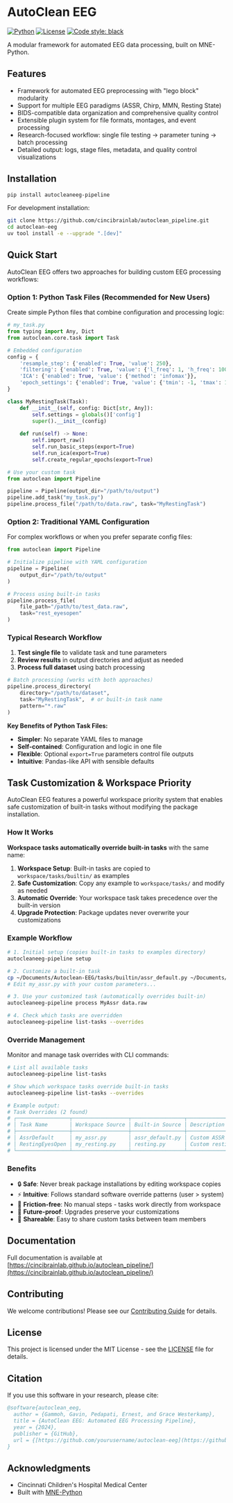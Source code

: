 # AutoClean EEG

[![Python](https://img.shields.io/badge/python-3.10%2B-blue.svg)](https://www.python.org/downloads/)
[![License](https://img.shields.io/badge/license-MIT-green.svg)](LICENSE)
[![Code style: black](https://img.shields.io/badge/code%20style-black-000000.svg)](https://github.com/psf/black)

A modular framework for automated EEG data processing, built on MNE-Python.

## Features

- Framework for automated EEG preprocessing with "lego block" modularity
- Support for multiple EEG paradigms (ASSR, Chirp, MMN, Resting State) 
- BIDS-compatible data organization and comprehensive quality control
- Extensible plugin system for file formats, montages, and event processing
- Research-focused workflow: single file testing → parameter tuning → batch processing
- Detailed output: logs, stage files, metadata, and quality control visualizations

## Installation

```bash
pip install autocleaneeg-pipeline
```

For development installation:

```bash
git clone https://github.com/cincibrainlab/autoclean_pipeline.git
cd autoclean-eeg
uv tool install -e --upgrade ".[dev]"
```

## Quick Start

AutoClean EEG offers two approaches for building custom EEG processing workflows:

### Option 1: Python Task Files (Recommended for New Users)

Create simple Python files that combine configuration and processing logic:

```python
# my_task.py
from typing import Any, Dict
from autoclean.core.task import Task

# Embedded configuration
config = {
    'resample_step': {'enabled': True, 'value': 250},
    'filtering': {'enabled': True, 'value': {'l_freq': 1, 'h_freq': 100}},
    'ICA': {'enabled': True, 'value': {'method': 'infomax'}},
    'epoch_settings': {'enabled': True, 'value': {'tmin': -1, 'tmax': 1}}
}

class MyRestingTask(Task):
    def __init__(self, config: Dict[str, Any]):
        self.settings = globals()['config']
        super().__init__(config)
    
    def run(self) -> None:
        self.import_raw()
        self.run_basic_steps(export=True)
        self.run_ica(export=True)
        self.create_regular_epochs(export=True)
```

```python
# Use your custom task
from autoclean import Pipeline

pipeline = Pipeline(output_dir="/path/to/output")
pipeline.add_task("my_task.py")
pipeline.process_file("/path/to/data.raw", task="MyRestingTask")
```

### Option 2: Traditional YAML Configuration

For complex workflows or when you prefer separate config files:

```python
from autoclean import Pipeline

# Initialize pipeline with YAML configuration
pipeline = Pipeline(
    output_dir="/path/to/output"
)

# Process using built-in tasks
pipeline.process_file(
    file_path="/path/to/test_data.raw", 
    task="rest_eyesopen"
)
```

### Typical Research Workflow

1. **Test single file** to validate task and tune parameters
2. **Review results** in output directories and adjust as needed  
3. **Process full dataset** using batch processing

```python
# Batch processing (works with both approaches)
pipeline.process_directory(
    directory="/path/to/dataset",
    task="MyRestingTask",  # or built-in task name
    pattern="*.raw"
)
```

**Key Benefits of Python Task Files:**
- **Simpler**: No separate YAML files to manage
- **Self-contained**: Configuration and logic in one file
- **Flexible**: Optional `export=True` parameters control file outputs
- **Intuitive**: Pandas-like API with sensible defaults

## Task Customization & Workspace Priority

AutoClean EEG features a powerful workspace priority system that enables safe customization of built-in tasks without modifying the package installation.

### How It Works

**Workspace tasks automatically override built-in tasks** with the same name:

1. **Workspace Setup**: Built-in tasks are copied to `workspace/tasks/builtin/` as examples
2. **Safe Customization**: Copy any example to `workspace/tasks/` and modify as needed
3. **Automatic Override**: Your workspace task takes precedence over the built-in version
4. **Upgrade Protection**: Package updates never overwrite your customizations

### Example Workflow

```bash
# 1. Initial setup (copies built-in tasks to examples directory)
autocleaneeg-pipeline setup

# 2. Customize a built-in task
cp ~/Documents/Autoclean-EEG/tasks/builtin/assr_default.py ~/Documents/Autoclean-EEG/tasks/my_assr.py
# Edit my_assr.py with your custom parameters...

# 3. Use your customized task (automatically overrides built-in)
autocleaneeg-pipeline process MyAssr data.raw

# 4. Check which tasks are overridden
autocleaneeg-pipeline list-tasks --overrides
```

### Override Management

Monitor and manage task overrides with CLI commands:

```bash
# List all available tasks
autocleaneeg-pipeline list-tasks

# Show which workspace tasks override built-in tasks  
autocleaneeg-pipeline list-tasks --overrides

# Example output:
# Task Overrides (2 found)
# ┌─────────────────┬──────────────────┬─────────────────┬─────────────────────┐
# │ Task Name       │ Workspace Source │ Built-in Source │ Description         │
# ├─────────────────┼──────────────────┼─────────────────┼─────────────────────┤
# │ AssrDefault     │ my_assr.py       │ assr_default.py │ Custom ASSR task    │
# │ RestingEyesOpen │ my_resting.py    │ resting.py      │ Custom resting task │ 
# └─────────────────┴──────────────────┴─────────────────┴─────────────────────┘
```

### Benefits

- 🔒 **Safe**: Never break package installations by editing workspace copies
- ⚡ **Intuitive**: Follows standard software override patterns (user > system)  
- 🎯 **Friction-free**: No manual steps - tasks work directly from workspace
- 🔄 **Future-proof**: Upgrades preserve your customizations
- 👥 **Shareable**: Easy to share custom tasks between team members

## Documentation

Full documentation is available at [https://cincibrainlab.github.io/autoclean_pipeline/](https://cincibrainlab.github.io/autoclean_pipeline/)

## Contributing

We welcome contributions! Please see our [Contributing Guide](CONTRIBUTING.md) for details.

## License

This project is licensed under the MIT License - see the [LICENSE](LICENSE) file for details.

## Citation

If you use this software in your research, please cite:

```bibtex
@software{autoclean_eeg,
  author = {Gammoh, Gavin, Pedapati, Ernest, and Grace Westerkamp},
  title = {AutoClean EEG: Automated EEG Processing Pipeline},
  year = {2024},
  publisher = {GitHub},
  url = {[https://github.com/yourusername/autoclean-eeg](https://github.com/cincibrainlab/autoclean_pipeline/)}
}
```

## Acknowledgments

- Cincinnati Children's Hospital Medical Center
- Built with [MNE-Python](https://mne.tools/)
